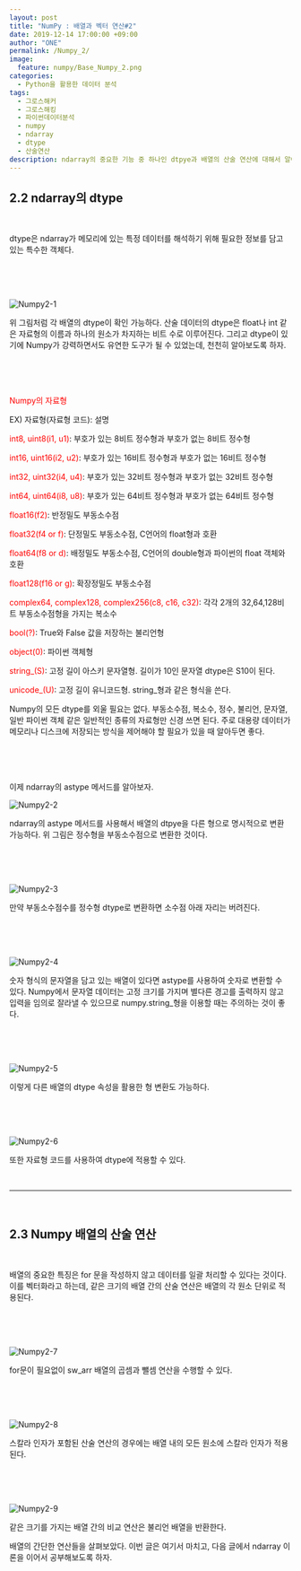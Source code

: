 ```yaml
---
layout: post
title: "NumPy : 배열과 벡터 연산#2"
date: 2019-12-14 17:00:00 +09:00
author: "ONE"
permalink: /Numpy_2/
image:
  feature: numpy/Base_Numpy_2.png
categories:
  - Python을 활용한 데이터 분석
tags:
  - 그로스해커
  - 그로스해킹
  - 파이썬데이터분석
  - numpy
  - ndarray
  - dtype
  - 산술연산
description: ndarray의 중요한 기능 중 하나인 dtpye과 배열의 산술 연산에 대해서 알아보겠습니다.
---
```


## 2.2 ndarray의 dtype

<br>

dtype은 ndarray가 메모리에 있는 특정 데이터를 해석하기 위해 필요한 정보를 담고 있는 특수한 객체다.

<br><br><br>

![Numpy2-1](/img/post/Numpy2/Numpy2-1.PNG)

위 그림처럼 각 배열의 dtype이 확인 가능하다. 산술 데이터의 dtype은 float나 int 같은 자료형의 이름과 하나의 원소가 차지하는 비트 수로 이루어진다. 그리고 dtype이 있기에 Numpy가 강력하면서도 유연한 도구가 될 수 있었는데, 천천히 알아보도록 하자.

<br><br><br>

<red style ="color: red">Numpy의 자료형</red>

EX) 자료형(자료형 코드): 설명

<red style ="color: red">int8, uint8(i1, u1)</red>: 부호가 있는 8비트 정수형과 부호가 없는 8비트 정수형



<red style ="color: red">int16, uint16(i2, u2)</red>: 부호가 있는 16비트 정수형과 부호가 없는 16비트 정수형



<red style ="color: red">int32, uint32(i4, u4)</red>: 부호가 있는 32비트 정수형과 부호가 없는 32비트 정수형



<red style ="color: red">int64, uint64(i8, u8)</red>: 부호가 있는 64비트 정수형과 부호가 없는 64비트 정수형



<red style ="color: red">float16(f2)</red>: 반정밀도 부동소수점



<red style ="color: red">float32(f4 or f)</red>: 단정밀도 부동소수점, C언어의 float형과 호환



<red style ="color: red">float64(f8 or d)</red>: 배정밀도 부동소수점, C언어의 double형과 파이썬의 float 객체와 호환



<red style ="color: red">float128(f16 or g)</red>: 확장정밀도 부동소수점



<red style ="color: red">complex64, complex128, complex256(c8, c16, c32)</red>: 각각 2개의 32,64,128비트 부동소수점형을 가지는 복소수



<red style ="color: red">bool(?)</red>: True와 False 값을 저장하는 불리언형



<red style ="color: red">object(0)</red>: 파이썬 객체형



<red style ="color: red">string_(S)</red>: 고정 길이 아스키 문자열형. 길이가 10인 문자열 dtype은 S10이 된다.



<red style ="color: red">unicode_(U)</red>: 고정 길이 유니코드형. string_형과 같은 형식을 쓴다.



Numpy의 모든 dtype를 외울 필요는 없다. 부동소수점, 복소수, 정수, 불리언, 문자열, 일반 파이썬 객체 같은 일반적인 종류의 자료형만 신경 쓰면 된다. 주로 대용량 데이터가 메모리나 디스크에 저장되는 방식을 제어해야 할 필요가 있을 때 알아두면 좋다.

<br><br><br>

이제 ndarray의 astype 메서드를 알아보자.

![Numpy2-2](/img/post/Numpy2/Numpy2-2.PNG)

ndarray의 astype 메서드를 사용해서 배열의 dtpye을 다른 형으로 명시적으로 변환 가능하다. 위 그림은 정수형을 부동소수점으로 변환한 것이다.

<br><br><br>

![Numpy2-3](/img/post/Numpy2/Numpy2-3.PNG)

만약 부동소수점수를 정수형 dtype로 변환하면 소수점 아래 자리는 버려진다.

<br><br><br>

![Numpy2-4](/img/post/Numpy2/Numpy2-4.PNG)

숫자 형식의 문자열을 담고 있는 배열이 있다면 astype를 사용하여 숫자로 변환할 수 있다. Numpy에서 문자열 데이터는 고정 크기를 가지며 별다른 경고를 출력하지 않고 입력을 임의로 잘라낼 수 있으므로 numpy.string_형을 이용할 때는 주의하는 것이 좋다.

<br><br><br>

![Numpy2-5](/img/post/Numpy2/Numpy2-5.PNG)

이렇게 다른 배열의 dtype 속성을 활용한 형 변환도 가능하다.

<br><br><br>

![Numpy2-6](/img/post/Numpy2/Numpy2-6.PNG)

또한 자료형 코드를 사용하여 dtype에 적용할 수 있다.

<br>

------

<br>

## 2.3 Numpy 배열의 산술 연산

<br>

배열의 중요한 특징은 for 문을 작성하지 않고 데이터를 일괄 처리할 수 있다는 것이다. 이를 벡터화라고 하는데, 같은 크기의 배열 간의 산술 연산은 배열의 각 원소 단위로 적용된다.

<br><br><br>

![Numpy2-7](/img/post/Numpy2/Numpy2-7.PNG)

for문이 필요없이 sw_arr 배열의 곱셈과 뺄셈 연산을 수행할 수 있다.

<br><br><br>

![Numpy2-8](/img/post/Numpy2/Numpy2-8.PNG)

스칼라 인자가 포함된 산술 연산의 경우에는 배열 내의 모든 원소에 스칼라 인자가 적용된다.

<br><br><br>

![Numpy2-9](/img/post/Numpy2/Numpy2-9.PNG)

같은 크기를 가지는 배열 간의 비교 연산은 불리언 배열을 반환한다.



배열의 간단한 연산들을 살펴보았다. 이번 글은 여기서 마치고, 다음 글에서 ndarray 이론을 이어서 공부해보도록 하자.
